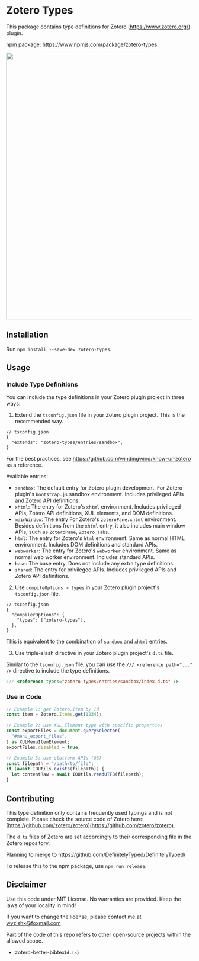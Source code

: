 # Zotero Types

This package contains type definitions for Zotero (<https://www.zotero.org/>) plugin.

npm package: <https://www.npmjs.com/package/zotero-types>

<p align="center">
  <img width="720" src="https://github.com/user-attachments/assets/01a37569-77a6-4222-8624-a2136c1aa0d8" />
</p>

## Installation

Run `npm install --save-dev zotero-types`.

## Usage

### Include Type Definitions

You can include the type definitions in your Zotero plugin project in three ways:

1. Extend the `tsconfig.json` file in your Zotero plugin project. This is the recommended way.

```jsonc
// tsconfig.json
{
  "extends": "zotero-types/entries/sandbox",
}
```

For the best practices, see https://github.com/windingwind/know-ur-zotero as a reference.

Available entries:

- `sandbox`: The default entry for Zotero plugin development. For Zotero plugin's `bootstrap.js` sandbox environment. Includes privileged APIs and Zotero API definitions.
- `xhtml`: The entry for Zotero's `xhtml` environment. Includes privileged APIs, Zotero API definitions, XUL elements, and DOM definitions.
- `mainWindow`: The entry For Zotero's `zoteroPane.xhtml` environment. Besides definitions from the `xhtml` entry, it also includes main window APIs, such as `ZoteroPane`, `Zotero_Tabs`.
- `html`: The entry for Zotero's `html` environment. Same as normal HTML environment. Includes DOM definitions and standard APIs.
- `webworker`: The entry for Zotero's `webworker` environment. Same as normal web worker environment. Includes standard APIs.
- `base`: The base entry. Does not include any extra type definitions.
- `shared`: The entry for privileged APIs. Includes privileged APIs and Zotero API definitions.

2. Use `compileOptions > types` in your Zotero plugin project's `tsconfig.json` file.

```jsonc
// tsconfig.json
{
  "compilerOptions": {
    "types": ["zotero-types"],
  },
}
```

This is equivalent to the combination of `sandbox` and `xhtml` entries.

3. Use triple-slash directive in your Zotero plugin project's `d.ts` file.

Similar to the `tsconfig.json` file, you can use the `/// <reference path="..." />` directive to include the type definitions.

```ts
/// <reference types="zotero-types/entries/sandbox/index.d.ts" />
```

### Use in Code

```ts
// Example 1: get Zotero.Item by id
const item = Zotero.Items.get(1234);

// Example 2: use XUL.Element type with specific properties
const exportFiles = document.querySelector(
  "#menu_export_files",
) as XULMenuItemElement;
exportFiles.disabled = true;

// Example 3: use platform APIs (OS)
const filepath = "/path/to/file";
if (await IOUtils.exists(filepath)) {
  let contentRaw = await IOUtils.readUTF8(filepath);
}
```

## Contributing

This type definition only contains frequently used typings and is not complete. Please check the source code of Zotero here: [https://github.com/zotero/zotero](https://github.com/zotero/zotero).

The `d.ts` files of Zotero are set accordingly to their corresponding file in the Zotero repository.

Planning to merge to <https://github.com/DefinitelyTyped/DefinitelyTyped/>

To release this to the npm package, use `npm run release`.

## Disclaimer

Use this code under MIT License. No warranties are provided. Keep the laws of your locality in mind!

If you want to change the license, please contact me at <wyzlshx@foxmail.com>

Part of the code of this repo refers to other open-source projects within the allowed scope.

- zotero-better-bibtex(`d.ts`)
